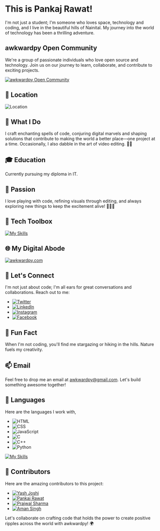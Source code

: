 # This is Pankaj Rawat!

I'm not just a student; I'm someone who loves space, technology and coding, and I live in the beautiful hills of Nainital. My journey into the world of technology has been a thrilling adventure.

## awkwardpy Open Community
We're a group of passionate individuals who love open source and technology. Join us on our journey to learn, collaborate, and contribute to exciting projects.

[![awkwardpy Open Community](https://img.shields.io/badge/awkwardpy%20Open%20Community-%E2%9C%A8%20Join%20Us-purple?style=for-the-badge)](https://github.com/awkwardpy/community)

## 🏡 Location
![Location](https://img.shields.io/badge/Location-Nainital,%20Uttarakhand,%20India-green?style=for-the-badge)

## 🚀 What I Do
I craft enchanting spells of code, conjuring digital marvels and shaping solutions that contribute to making the world a better place—one project at a time. Occasionally, I also dabble in the art of video editing. 🌟✨

## 🎓 Education
Currently pursuing my diploma in IT.

## 🌟 Passion

I love playing with code, refining visuals through editing, and always exploring new things to keep the excitement alive! 🚀🎨✨

## 🔧 Tech Toolbox
[![My Skills](https://skillicons.dev/icons?i=vscode,blender,bootstrap,eclipse,figma,firebase,git,github,gitlab,linux,stackoverflow,&perline=5)](https://skillicons.dev)

## 🌐 My Digital Abode
[![awkwardpy.com](https://img.shields.io/badge/awkwardpy.com-%E2%9C%A8%20Explore%20My%20Digital%20Realm-blue?style=for-the-badge)](https://awkwardpy.com)

## 💬 Let's Connect
I'm not just about code; I'm all ears for great conversations and collaborations. Reach out to me:

- [![Twitter](https://img.shields.io/badge/Twitter-%40awkwardpy-blue?style=flat)](https://twitter.com/awkwardpy)
- [![LinkedIn](https://img.shields.io/badge/LinkedIn-Pankaj%20Rawat-blue?style=flat)](https://www.linkedin.com/in/pankaj-rawat)
- [![Instagram](https://img.shields.io/badge/Instagram-%40awkwardpy-blue?style=flat)](https://www.instagram.com/awkwardpy)
- [![Facebook](https://img.shields.io/badge/Facebook-%40awkwardpy-blue?style=flat)](https://www.facebook.com/awkwardpy)

## 🌠 Fun Fact
When I'm not coding, you'll find me stargazing or hiking in the hills. Nature fuels my creativity.

## 📫 Email
Feel free to drop me an email at awkwardpy@gmail.com. Let's build something awesome together!

## 🚀 Languages
Here are the languages I work with,

- ![HTML](https://img.shields.io/badge/HTML-HTML5-%23E34F26?style=flat&logo=html5&logoColor=white)
- ![CSS](https://img.shields.io/badge/CSS-CSS3-%231572B6?style=flat&logo=css3&logoColor=white)
- ![JavaScript](https://img.shields.io/badge/JavaScript-%23F7DF1E?style=flat&logo=javascript&logoColor=black)
- ![C](https://img.shields.io/badge/C-%23A8B9CC?style=flat&logo=c&logoColor=black)
- ![C++](https://img.shields.io/badge/C%2B%2B-%2300599C?style=flat&logo=c%2B%2B&logoColor=white)
- ![Python](https://img.shields.io/badge/Python-%233776AB?style=flat&logo=python&logoColor=white)

[![My Skills](https://skillicons.dev/icons?i=html,css,c,cpp,py,js,bootstrap&perline=5)](https://skillicons.dev)

## 👥 Contributors
Here are the amazing contributors to this project:

- [![Yash Joshi](https://img.shields.io/badge/Yash%20Joshi-%E2%9C%A8%20Contributor-blue?style=flat)](https://github.com/yashjoshi)
- [![Pankaj Rawat](https://img.shields.io/badge/Pankaj%20Rawat-%E2%9C%A8%20Contributor-blue?style=flat)](https://github.com/awkwardpy)
- [![Prajwal Sharma](https://img.shields.io/badge/Prajwal%20Sharma-%E2%9C%A8%20Contributor-blue?style=flat)](https://github.com/prajwalsharma)
- [![Aman Singh](https://img.shields.io/badge/Aman%20Singh-%E2%9C%A8%20Contributor-blue?style=flat)](https://github.com/amansingh9097)


Let's collaborate on crafting code that holds the power to create positive ripples across the world with awkwardpy! 🌍

